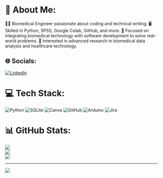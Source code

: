 # 💫 About Me:

👩‍🔬 Biomedical Engineer passionate about coding and technical writing.
🖥️ Skilled in Python, SPSS, Google Colab, GitHub, and more.
🧠 Focused on integrating biomedical technology with software development to solve real-world problems.
🔬 Interested in advanced research in biomedical data analysis and healthcare technology.



## 🌐 Socials:
[![LinkedIn](https://img.shields.io/badge/LinkedIn-%230077B5.svg?logo=linkedin&logoColor=white)](https://linkedin.com/in/https://www.linkedin.com/in/sana-raza-393582164/) 

# 💻 Tech Stack:
![Python](https://img.shields.io/badge/python-3670A0?style=for-the-badge&logo=python&logoColor=ffdd54) ![SQLite](https://img.shields.io/badge/sqlite-%2307405e.svg?style=for-the-badge&logo=sqlite&logoColor=white) ![Canva](https://img.shields.io/badge/Canva-%2300C4CC.svg?style=for-the-badge&logo=Canva&logoColor=white) ![GitHub](https://img.shields.io/badge/github-%23121011.svg?style=for-the-badge&logo=github&logoColor=white) ![Arduino](https://img.shields.io/badge/-Arduino-00979D?style=for-the-badge&logo=Arduino&logoColor=white) ![Jira](https://img.shields.io/badge/jira-%230A0FFF.svg?style=for-the-badge&logo=jira&logoColor=white)
# 📊 GitHub Stats:
![](https://github-readme-stats.vercel.app/api?username=Sanarazaaa&theme=dark&hide_border=false&include_all_commits=false&count_private=false)<br/>
![](https://github-readme-streak-stats.herokuapp.com/?user=Sanarazaaa&theme=dark&hide_border=false)<br/>
![](https://github-readme-stats.vercel.app/api/top-langs/?username=Sanarazaaa&theme=dark&hide_border=false&include_all_commits=false&count_private=false&layout=compact)

---
[![](https://visitcount.itsvg.in/api?id=Sanarazaaa&icon=0&color=0)](https://visitcount.itsvg.in)

<!-- Proudly created with GPRM ( https://gprm.itsvg.in ) -->
